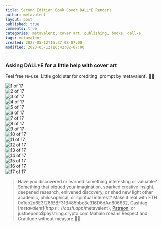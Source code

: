```yaml
---
title: Second Edition Book Cover DALL*E Renders
author: metavalent
layout: post
published: true
comments: true
categories: metavalent, cover art, publishing, books, dall-e
tags: metavalent
created: 2023-05-12T16:37:08-07:00
modified: 2023-05-12T16:42:02-07:00
---
```


### Asking DALL*E for a little help with cover art

Feel free re-use. Little gold star for crediting 'prompt by metavalent'. 🙏🏼 

![1 of 17](/assets/images/DALL·E·2023-05-12-10.42.45.png "1 of 17")
<br />
![2 of 17](/assets/images/DALL·E·2023-05-12-10.42.58.png "2 of 17")
<br />
![3 of 17](/assets/images/DALL·E·2023-05-12-10.43.02.png "3 of 17")
<br />
![4 of 17](/assets/images/DALL·E·2023-05-12-10.43.07.png "4 of 17")
<br />
![5 of 17](/assets/images/DALL·E·2023-05-12-10.50.35.png "5 of 17")
<br />
![6 of 17](/assets/images/DALL·E·2023-05-12-10.50.38.png "6 of 17")
<br />
![7 of 17](/assets/images/DALL·E·2023-05-12-10.50.42.png "7 of 17")
<br />
![8 of 17](/assets/images/DALL·E·2023-05-12-10.50.45.png "8 of 17")
<br />
![9 of 17](/assets/images/DALL·E·2023-05-12-10.51.47.png "9 of 17")
<br />
![10 of 17](/assets/images/DALL·E·2023-05-12-11.07.37.png "10 of 17")
<br />
![11 of 17](/assets/images/DALL·E·2023-05-12-11.07.42.pngg "11 of 17")
<br />
![12 of 17](/assets/images/DALL·E·2023-05-12-11.07.43.png "12 of 17")
<br />
![13 of 17](/assets/images/DALL·E·2023-05-12-11.07.48.png "13 of 17")
<br />
![14 of 17](/assets/images/DALL·E·2023-05-12-11.08.42.png "14 of 17")
<br />
![15 of 17](/assets/images/DALL·E·2023-05-12-11.08.44.png "15 of 17")
<br />
![16 of 17](/assets/images/DALL·E·2023-05-12-11.08.46.png "16 of 17")
<br />
![17 of 17](/assets/images/DALL·E·2023-05-12-11.08.49.png "17 of 17")

<p></p>
<p></p>
<p></p>

> Have you discovered or learned something interesting or valuable? Something that piqued your imagination, sparked creative insight, deepened research, enlivened discovery, or shed new light other academic, philosophical, or spiritual interest? Make it real with ETH 0x1eb2d6E3f26fBBF31B485bbe3e316D6dAd806632, Cashtag [$metavalent](https://cash.app/$metavalent), [Patreon](https://patreon.com/metavalent), or justbepono$paystring.crypto.com Mahalo means Respect and Gratitude without measure.🙏🏼


